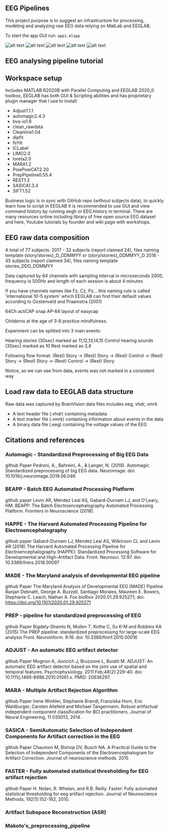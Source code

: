 EEG Pipelines
-------------

This project purpose is to suggest an infrastructure for processing, modeling and analyzing raw EEG data relying on MatLab and EEGLAB.

To start the app GUI run:
`app1.mlapp`

![alt text](static/ICLabel.png)
![alt text](static/ica.png)
![alt text](static/inspect.png)
![alt text](static/prep.png)
![alt text](static/basic.png)


EEG analysing pipeline tutorial
-------------------------------

## Workspace setup
Includes MATLAB R2020B with Parallel Computing and EEGLAB 2020_0 toolbox, EEGLAB has both GUI & Scripting abilities and has proprietary plugin manager that I use to install: 
- Adjust1.1.1
- automagic2.4.3
- bva-io1.6
- clean_rawdata
- Cleanline1.04
- dipfit
- firfilt
- ICLabel
- LIMO2.0
- loreta2.0
- MARA1.2
- PowPowCAT2.20
- PrepPipeline0.55.4
- REST1.2
- SASICA1.3.4
- SIFT1.52

Business logic is in sync with GitHub repo (without subjects data), to quickly learn how to script in EEGLAB it is recommended to use GUI and view command history by running eegh or EEG.history in terminal. There are many resources online including library of free open source EEG dataset and here, Youtube tutorials by founder and wiki page with workshops.

## EEG raw data composition

A total of 77 subjects:
2017 - 32 subjects (report claimed 24), files naming template (story/stories)_D_DDMMYY or (story/stories)_DDMMYY_D
2018 - 45 subjects (report claimed 34), files naming template
 stories_DDD_DDMMYY

Data captured by 64 channels with sampling interval in microseconds 2000, frequency is 500Hz and length of each session is about 4 minutes

If you have channels names like Fz, Cz, Pz... this naming rule is called 'international 10-5 system' which EEGLAB can find their default values according to Oostenveld and Praamstra (2001)

64Ch actiCAP snap AP-64 layout of easycap


Childerns at the age of 3-8 practice mindfulness.

Experiment can be splitted into 3 main events:

Hearing stories (30sec) marked as 11,12,13,14,15
Control hearing sounds (30sec) marked as 10
Rest marked as 3,4

Following flow format:
(Rest) Story →  (Rest) Story →  (Rest) Control →  (Rest) Story →  (Rest) Story →  (Rest) Control →  (Rest) Story 

Notice, as we can see from data, events was not marked in a consistent way


## Load raw data to EEGLAB data structure
Raw data was captured by BrainVision data files includes eeg, vhdr, vmrk
- A text header file (.vhdr) containing metadata
- A text marker file (.vmrk) containing information about events in the data
- A binary data file (.eeg) containing the voltage values of the EEG



## Citations and references
### Automagic - Standardized Preprocessing of Big EEG Data
github Paper
Pedroni, A., Bahreini, A., & Langer, N. (2019). Automagic: Standardized preprocessing of big EEG data. Neuroimage. doi: 10.1016/j.neuroimage.2019.06.046

### BEAPP - Batch EEG Automated Processing Platform 
github paper
Levin AR, Méndez Leal AS, Gabard-Durnam LJ, and O'Leary, HM. BEAPP: The Batch Electroencephalography Automated Processing Platform. Frontiers in Neuroscience (2018).

### HAPPE - The Harvard Automated Processing Pipeline for Electroencephalography
github paper
Gabard-Durnam LJ, Mendez Leal AS, Wilkinson CL and Levin AR (2018) The Harvard Automated Processing Pipeline for Electroencephalography (HAPPE): Standardized Processing Software for Developmental and High-Artifact Data. Front. Neurosci. 12:97. doi: 10.3389/fnins.2018.00097

### MADE - The Maryland analysis of developmental EEG pipeline
github Paper
The Maryland Analysis of Developmental EEG (MADE) Pipeline Ranjan Debnath, George A. Buzzell, Santiago Morales, Maureen E. Bowers, Stephanie C. Leach, Nathan A. Fox bioRxiv 2020.01.29.925271; doi: https://doi.org/10.1101/2020.01.29.925271

### PREP - pipeline for standardized preprocessing of EEG
github Paper
Bigdely-Shamlo N, Mullen T, Kothe C, Su K-M and Robbins KA (2015)
The PREP pipeline: standardized preprocessing for large-scale EEG analysis
Front. Neuroinform. 9:16. doi: 10.3389/fninf.2015.00016

### ADJUST - An automatic EEG artifact detector
github Paper
Mognon A, Jovicich J, Bruzzone L, Buiatti M. ADJUST: An automatic EEG artifact detector based on the joint use of spatial and temporal features. Psychophysiology. 2011 Feb;48(2):229-40. doi: 10.1111/j.1469-8986.2010.01061.x. PMID: 20636297.

### MARA - Multiple Artifact Rejection Algorithm
github Paper
Irene Winkler, Stephanie Brandl, Franziska Horn, Eric Waldburger, Carsten Allefeld and Michael Tangermann. Robust artifactual independent component classification for BCI practitioners. Journal of Neural Engineering, 11 035013, 2014.

### SASICA - SemiAutomatic Selection of Independent Components for Artifact correction in the EEG
github Paper
Chaumon M, Bishop DV, Busch NA. A Practical Guide to the Selection of Independent Components of the Electroencephalogram for Artifact Correction. Journal of neuroscience methods. 2015 

### FASTER - Fully automated statistical thresholding for EEG artifact rejection
github Paper
H. Nolan, R. Whelan, and R.B. Reilly. Faster: Fully automated statistical thresholding for eeg artifact rejection. Journal of Neuroscience Methods, 192(1):152-162, 2010.

### Artifact Subspace Reconstruction (ASR)

### Makoto's_preprocessing_pipeline


